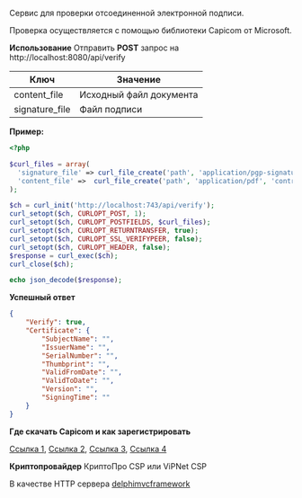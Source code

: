 
Сервис для проверки отсоединенной электронной подписи.

Проверка осуществляется с помощью библиотеки Capicom от Microsoft.

**Использование**
Отправить **POST** запрос на http://localhost:8080/api/verify

|Ключ|Значение|
|-|--------|
|content_file| Исходный файл документа|
|signature_file| Файл подписи|


**Пример:**
```php
<?php

$curl_files = array(
  'signature_file' => curl_file_create('path', 'application/pgp-signature', 'contract.pdf.sig'),
  'content_file' =>  curl_file_create('path', 'application/pdf', 'contract.pdf')
);

$ch = curl_init('http://localhost:743/api/verify');
curl_setopt($ch, CURLOPT_POST, 1);
curl_setopt($ch, CURLOPT_POSTFIELDS, $curl_files);
curl_setopt($ch, CURLOPT_RETURNTRANSFER, true);
curl_setopt($ch, CURLOPT_SSL_VERIFYPEER, false);
curl_setopt($ch, CURLOPT_HEADER, false);
$response = curl_exec($ch);
curl_close($ch);

echo json_decode($response);
```

**Успешный ответ**
```json
{
    "Verify": true,
    "Certificate": {
        "SubjectName": "",
        "IssuerName": "",
        "SerialNumber": "",
        "Thumbprint": "",
        "ValidFromDate": "",
        "ValidToDate": "",
        "Version": "",
        "SigningTime": ""
    }
}

```

**Где скачать Capicom и как зарегистрировать**

[Ссылка 1](https://www.sberbank-ast.ru/Docs/faq/%D0%A3%D1%81%D1%82%D0%B0%D0%BD%D0%BE%D0%B2%D0%BA%D0%B0_%D0%B1%D0%B8%D0%B1%D0%BB%D0%B8%D0%BE%D1%82%D0%B5%D0%BA%D0%B8_Capicom.pdf "www.sberbank-ast.ru"), [Ссылка 2](https://dirstroy.dogm.mos.ru/legislation/information-from-the-department-of-municipal-order/instructions-for-configuring-eds/ "wdirstroy.dogm.mos.ru"), [Ссылка 3](https://support.gamemc.by/index.php?/Knowledgebase/Article/View/35 "support.gamemc.by"), [Ссылка 4](https://legacyupdate.net/download-center/download/3207/security-update-for-capicom-kb931906 "legacyupdate.net")

**Криптопровайдер**
КриптоПро CSP или ViPNet CSP

В качестве HTTP сервера [delphimvcframework](https://github.com/danieleteti/delphimvcframework "delphimvcframework")



